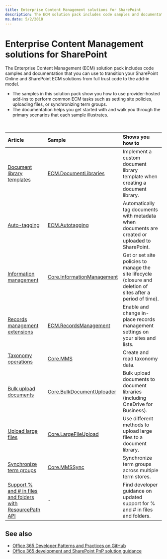 ```yaml
---
title: Enterprise Content Management solutions for SharePoint
description: The ECM solution pack includes code samples and documentation for transitioning your SharePoint Online and SharePoint ECM solutions from full trust code to the add-in model.
ms.date: 5/2/2018
---
```


# Enterprise Content Management solutions for SharePoint

The Enterprise Content Management (ECM) solution pack includes code samples and documentation that you can use to transition your SharePoint Online and SharePoint ECM solutions from full trust code to the add-in model. 

- The samples in this solution pack show you how to use provider-hosted add-ins to perform common ECM tasks such as setting site policies, uploading files, or synchronizing term groups. 
- The documentation helps you get started with and walk you through the primary scenarios that each sample illustrates. 

<br/>

|Article|Sample|Shows you how to|
|:-----|:-----|:-----|
|[Document library templates](document-library-templates-sample-app-for-sharepoint.md)|[ECM.DocumentLibraries](https://github.com/SharePoint/PnP/tree/master/Samples/ECM.DocumentLibraries)|Implement a custom document library template when creating a document library.  |
|[Auto-tagging](autotagging-sample-app-for-sharepoint.md)|[ECM.Autotagging](https://github.com/SharePoint/PnP/tree/master/Samples/ECM.AutoTagging)|Automatically tag documents with metadata when documents are created or uploaded to SharePoint. |
|[Information management](information-management-sample-app-for-sharepoint.md) | [Core.InformationManagement](https://github.com/SharePoint/PnP/tree/master/Samples/Core.InformationManagement) |Get or set site policies to manage the site lifecycle (closure and deletion of sites after a period of time). |
|[Records management extensions](records-management-extensions-sample-app-for-sharepoint.md)|[ECM.RecordsManagement](https://github.com/SharePoint/PnP/tree/master/Samples/ECM.RecordsManagement) |Enable and change in-place records management settings on your sites and lists. |
|[Taxonomy operations](taxonomy-operations-sample-app-for-sharepoint.md)| [Core.MMS](https://github.com/SharePoint/PnP/tree/master/Samples/Core.MMS) |Create and read taxonomy data. |
|[Bulk upload documents](bulk-upload-documents-sample-app-for-sharepoint.md)| [Core.BulkDocumentUploader](https://github.com/SharePoint/PnP/tree/master/Samples/Core.BulkDocumentUploader) |Bulk upload documents to document libraries (including OneDrive for Business). |
|[Upload large files](upload-large-files-sample-app-for-sharepoint.md)| [Core.LargeFileUpload](https://github.com/SharePoint/PnP/tree/master/Samples/Core.LargeFileUpload) |Use different methods to upload large files to a document library. |
|[Synchronize term groups](synchronize-term-groups-sample-app-for-sharepoint.md)|[Core.MMSSync](https://github.com/SharePoint/PnP/tree/master/Samples/Core.MMSSync) | Synchronize term groups across multiple term stores.|
|[Support % and # in files and folders with ResourcePath API](supporting-and-in-file-and-folder-with-the-resourcepath-api.md)| - | Find developer guidance on updated support for % and # in files and folders.|

## See also

- [Office 365 Developer Patterns and Practices on GitHub](https://github.com/SharePoint/PnP)
- [Office 365 development and SharePoint PnP solution guidance](office-365-development-patterns-and-practices-solution-guidance.md) 